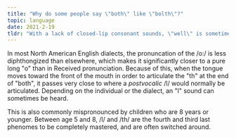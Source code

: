 ```yaml
---
title: "Why do some people say \"both\" like \"bolth\"?"
topic: language
date: 2021-2-19
tldr: "With a lack of closed-lip consonant sounds, \"well\" is sometimes pronounced easier with less demanding phonemes such as \"u\" or \"oo\"."
---
```


In most North American English dialects, the pronuncation of the /o:/ is less diphthongized than elsewhere, which makes it significantly closer to a pure long "o" than in Received pronunciation. Because of this, when the tongue moves toward the front of the mouth in order to articulate the "th" at the end of "both", it passes very close to where a *postvocalic* /l/ would normally be articulated. Depending on the individual or the dialect, an "l" sound can sometimes be heard.

This is also commonly mispronounced by children who are 8 years or younger. Between age 5 and 8, /l/ and /th/ are the fourth and third last phenomes to be completely mastered, and are often switched around.